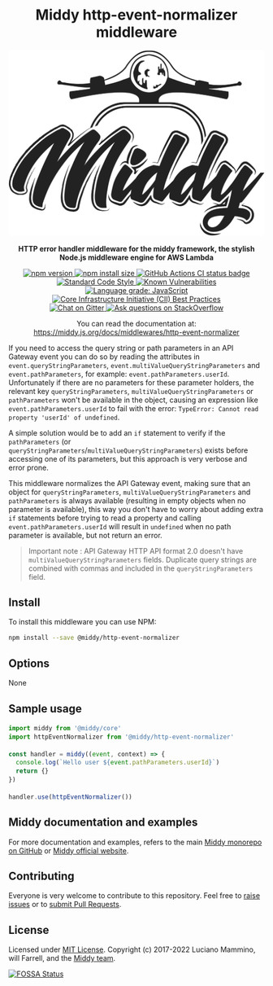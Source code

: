 <div align="center">
  <h1>Middy http-event-normalizer middleware</h1>
  <img alt="Middy logo" src="https://raw.githubusercontent.com/middyjs/middy/main/docs/img/middy-logo.svg"/>
  <p><strong>HTTP error handler middleware for the middy framework, the stylish Node.js middleware engine for AWS Lambda</strong></p>
<p>
  <a href="https://www.npmjs.com/package/@middy/http-event-normalizer?activeTab=versions">
    <img src="https://badge.fury.io/js/%40middy%2Fhttp-event-normalizer.svg" alt="npm version" style="max-width:100%;">
  </a>
  <a href="https://packagephobia.com/result?p=@middy/http-event-normalizer">
    <img src="https://packagephobia.com/badge?p=@middy/http-event-normalizer" alt="npm install size" style="max-width:100%;">
  </a>
  <a href="https://github.com/middyjs/middy/actions/workflows/tests.yml">
    <img src="https://github.com/middyjs/middy/actions/workflows/tests.yml/badge.svg?branch=main&event=push" alt="GitHub Actions CI status badge" style="max-width:100%;">
  </a>
  <br/>
   <a href="https://standardjs.com/">
    <img src="https://img.shields.io/badge/code_style-standard-brightgreen.svg" alt="Standard Code Style"  style="max-width:100%;">
  </a>
  <a href="https://snyk.io/test/github/middyjs/middy">
    <img src="https://snyk.io/test/github/middyjs/middy/badge.svg" alt="Known Vulnerabilities" data-canonical-src="https://snyk.io/test/github/middyjs/middy" style="max-width:100%;">
  </a>
  <a href="https://lgtm.com/projects/g/middyjs/middy/context:javascript">
    <img src="https://img.shields.io/lgtm/grade/javascript/g/middyjs/middy.svg?logo=lgtm&logoWidth=18" alt="Language grade: JavaScript" style="max-width:100%;">
  </a>
  <a href="https://bestpractices.coreinfrastructure.org/projects/5280">
    <img src="https://bestpractices.coreinfrastructure.org/projects/5280/badge" alt="Core Infrastructure Initiative (CII) Best Practices"  style="max-width:100%;">
  </a>
  <br/>
  <a href="https://gitter.im/middyjs/Lobby">
    <img src="https://badges.gitter.im/gitterHQ/gitter.svg" alt="Chat on Gitter" style="max-width:100%;">
  </a>
  <a href="https://stackoverflow.com/questions/tagged/middy?sort=Newest&uqlId=35052">
    <img src="https://img.shields.io/badge/StackOverflow-[middy]-yellow" alt="Ask questions on StackOverflow" style="max-width:100%;">
  </a>
</p>
<p>You can read the documentation at: <a href="https://middy.js.org/docs/middlewares/http-event-normalizer">https://middy.js.org/docs/middlewares/http-event-normalizer</a></p>
</div>

If you need to access the query string or path parameters in an API Gateway event you
can do so by reading the attributes in `event.queryStringParameters`, `event.multiValueQueryStringParameters` and
`event.pathParameters`, for example: `event.pathParameters.userId`. Unfortunately
if there are no parameters for these parameter holders, the relevant key `queryStringParameters`, `multiValueQueryStringParameters` or `pathParameters` won't be available in the object, causing an expression like `event.pathParameters.userId`
to fail with the error: `TypeError: Cannot read property 'userId' of undefined`.

A simple solution would be to add an `if` statement to verify if the `pathParameters` (or `queryStringParameters`/`multiValueQueryStringParameters`)
exists before accessing one of its parameters, but this approach is very verbose and error prone.

This middleware normalizes the API Gateway event, making sure that an object for
`queryStringParameters`, `multiValueQueryStringParameters` and `pathParameters` is always available (resulting in empty objects
when no parameter is available), this way you don't have to worry about adding extra `if`
statements before trying to read a property and calling `event.pathParameters.userId` will
result in `undefined` when no path parameter is available, but not return an error.

> Important note : API Gateway HTTP API format 2.0 doesn't have `multiValueQueryStringParameters` fields. Duplicate query strings are combined with commas and included in the `queryStringParameters` field.


## Install

To install this middleware you can use NPM:

```bash
npm install --save @middy/http-event-normalizer
```


## Options
None

## Sample usage

```javascript
import middy from '@middy/core'
import httpEventNormalizer from '@middy/http-event-normalizer'

const handler = middy((event, context) => {
  console.log(`Hello user ${event.pathParameters.userId}`)
  return {}
})

handler.use(httpEventNormalizer())
```


## Middy documentation and examples

For more documentation and examples, refers to the main [Middy monorepo on GitHub](https://github.com/middyjs/middy) or [Middy official website](https://middy.js.org).


## Contributing

Everyone is very welcome to contribute to this repository. Feel free to [raise issues](https://github.com/middyjs/middy/issues) or to [submit Pull Requests](https://github.com/middyjs/middy/pulls).


## License

Licensed under [MIT License](LICENSE). Copyright (c) 2017-2022 Luciano Mammino, will Farrell, and the [Middy team](https://github.com/middyjs/middy/graphs/contributors).

<a href="https://app.fossa.io/projects/git%2Bgithub.com%2Fmiddyjs%2Fmiddy?ref=badge_large">
  <img src="https://app.fossa.io/api/projects/git%2Bgithub.com%2Fmiddyjs%2Fmiddy.svg?type=large" alt="FOSSA Status"  style="max-width:100%;">
</a>
